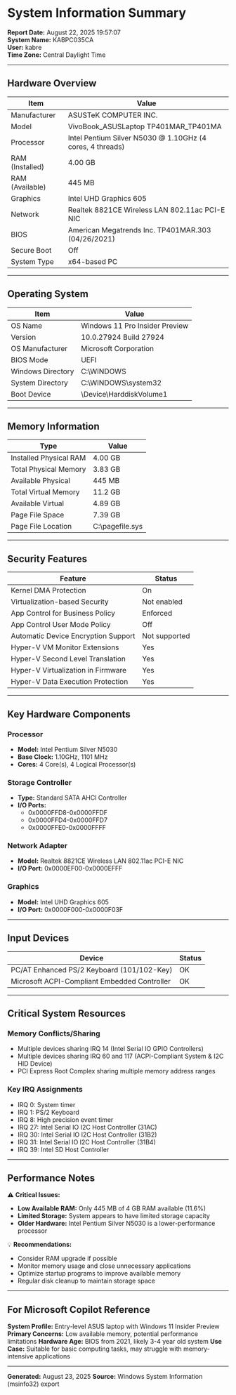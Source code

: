 # System Information Summary

**Report Date:** August 22, 2025 19:57:07  
**System Name:** KABPC035CA  
**User:** kabre  
**Time Zone:** Central Daylight Time

---

## Hardware Overview

| Item                | Value                                                      |
|---------------------|------------------------------------------------------------|
| Manufacturer        | ASUSTeK COMPUTER INC.                                      |
| Model               | VivoBook_ASUSLaptop TP401MAR_TP401MA                       |
| Processor           | Intel Pentium Silver N5030 @ 1.10GHz (4 cores, 4 threads)|
| RAM (Installed)     | 4.00 GB                                                    |
| RAM (Available)     | 445 MB                                                     |
| Graphics            | Intel UHD Graphics 605                                     |
| Network             | Realtek 8821CE Wireless LAN 802.11ac PCI-E NIC           |
| BIOS                | American Megatrends Inc. TP401MAR.303 (04/26/2021)        |
| Secure Boot         | Off                                                        |
| System Type         | x64-based PC                                               |

---

## Operating System

| Item                | Value                                                      |
|---------------------|------------------------------------------------------------|
| OS Name             | Windows 11 Pro Insider Preview                            |
| Version             | 10.0.27924 Build 27924                                    |
| OS Manufacturer     | Microsoft Corporation                                      |
| BIOS Mode           | UEFI                                                       |
| Windows Directory   | C:\WINDOWS                                                 |
| System Directory    | C:\WINDOWS\system32                                        |
| Boot Device         | \Device\HarddiskVolume1                                    |

---

## Memory Information

| Type                    | Value     |
|-------------------------|-----------|
| Installed Physical RAM  | 4.00 GB   |
| Total Physical Memory   | 3.83 GB   |
| Available Physical      | 445 MB    |
| Total Virtual Memory    | 11.2 GB   |
| Available Virtual       | 4.89 GB   |
| Page File Space         | 7.39 GB   |
| Page File Location      | C:\pagefile.sys |

---

## Security Features

| Feature                               | Status                    |
|---------------------------------------|---------------------------|
| Kernel DMA Protection                 | On                        |
| Virtualization-based Security        | Not enabled               |
| App Control for Business Policy      | Enforced                  |
| App Control User Mode Policy         | Off                       |
| Automatic Device Encryption Support  | Not supported             |
| Hyper-V VM Monitor Extensions        | Yes                       |
| Hyper-V Second Level Translation     | Yes                       |
| Hyper-V Virtualization in Firmware  | Yes                       |
| Hyper-V Data Execution Protection   | Yes                       |

---

## Key Hardware Components

### Processor
- **Model:** Intel Pentium Silver N5030
- **Base Clock:** 1.10GHz, 1101 MHz
- **Cores:** 4 Core(s), 4 Logical Processor(s)

### Storage Controller
- **Type:** Standard SATA AHCI Controller
- **I/O Ports:** 
  - 0x0000FFD8-0x0000FFDF
  - 0x0000FFD4-0x0000FFD7
  - 0x0000FFE0-0x0000FFFF

### Network Adapter
- **Model:** Realtek 8821CE Wireless LAN 802.11ac PCI-E NIC
- **I/O Port:** 0x0000EF00-0x0000EFFF

### Graphics
- **Model:** Intel UHD Graphics 605
- **I/O Port:** 0x0000F000-0x0000F03F

---

## Input Devices

| Device                                    | Status |
|-------------------------------------------|--------|
| PC/AT Enhanced PS/2 Keyboard (101/102-Key) | OK   |
| Microsoft ACPI-Compliant Embedded Controller | OK |

---

## Critical System Resources

### Memory Conflicts/Sharing
- Multiple devices sharing IRQ 14 (Intel Serial IO GPIO Controllers)
- Multiple devices sharing IRQ 60 and 117 (ACPI-Compliant System & I2C HID Device)
- PCI Express Root Complex sharing multiple memory address ranges

### Key IRQ Assignments
- IRQ 0: System timer
- IRQ 1: PS/2 Keyboard
- IRQ 8: High precision event timer
- IRQ 27: Intel Serial IO I2C Host Controller (31AC)
- IRQ 30: Intel Serial IO I2C Host Controller (31B2)
- IRQ 31: Intel Serial IO I2C Host Controller (31B4)
- IRQ 39: Intel SD Host Controller

---

## Performance Notes

⚠️ **Critical Issues:**
- **Low Available RAM:** Only 445 MB of 4 GB RAM available (11.6%)
- **Limited Storage:** System appears to have limited storage capacity
- **Older Hardware:** Intel Pentium Silver N5030 is a lower-performance processor

💡 **Recommendations:**
- Consider RAM upgrade if possible
- Monitor memory usage and close unnecessary applications
- Optimize startup programs to improve available memory
- Regular disk cleanup to maintain storage space

---

## For Microsoft Copilot Reference

**System Profile:** Entry-level ASUS laptop with Windows 11 Insider Preview
**Primary Concerns:** Low available memory, potential performance limitations
**Hardware Age:** BIOS from 2021, likely 3-4 year old system
**Use Case:** Suitable for basic computing tasks, may struggle with memory-intensive applications

---

**Generated:** August 23, 2025
**Source:** Windows System Information (msinfo32) export
